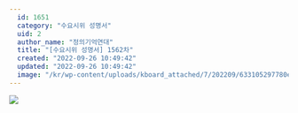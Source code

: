 ```yaml
---
  id: 1651
  category: "수요시위 성명서"
  uid: 2
  author_name: "정의기억연대"
  title: "[수요시위 성명서] 1562차"
  created: "2022-09-26 10:49:42"
  updated: "2022-09-26 10:49:42"
  image: "/kr/wp-content/uploads/kboard_attached/7/202209/633105297780e8920264.jpg"
---
```

![](/kr/wp-content/uploads/kboard_attached/7/202209/633105297780e8920264.jpg)